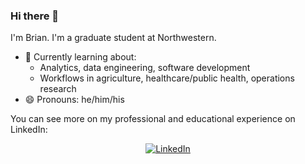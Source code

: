 ### Hi there 👋

I'm Brian. I'm a graduate student at Northwestern.

<!--
![Hiller Goodspeed artwork](https://github.com/brianrice2/brianrice2/blob/master/hehe2.gif "Hiller Goodspeed artwork")

(artwork by [Hiller Goodspeed](https://hillergoodspeed.com/), one of my favorites)
-->

- 🌱 Currently learning about:
  - Analytics, data engineering, software development
  - Workflows in agriculture, healthcare/public health, operations research
- 😄 Pronouns: he/him/his

<!-- Badges courtesy of https://github.com/terrytangyuan and https://shields.io/ -->

You can see more on my professional and educational experience on LinkedIn:

<p align="center">
	<a href="https://www.linkedin.com/in/brianrice3"><img src="https://img.shields.io/badge/LinkedIn--_.svg?style=flat-square&logo=linkedin&color=33bfff" alt="LinkedIn"></a>
</p>
